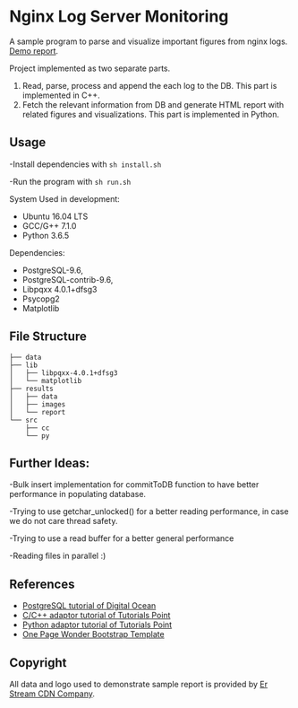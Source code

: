 # Nginx Log Server Monitoring
A sample program to parse and visualize important figures from nginx logs. [Demo report](http://www.cansolak.com/nginx-log-server-monitoring/results/report/report.html).

Project implemented as two separate parts.
1) Read, parse, process and append the each log to the DB. This part is implemented in C++.
2) Fetch the relevant information from DB and generate HTML report with related figures and visualizations. This part is implemented in Python.

## Usage
-Install dependencies with `sh install.sh`

-Run the program with `sh run.sh`

System Used in development:

* Ubuntu 16.04 LTS
* GCC/G++ 7.1.0
* Python 3.6.5

Dependencies:
* PostgreSQL-9.6,
* PostgreSQL-contrib-9.6,
* Libpqxx 4.0.1+dfsg3
* Psycopg2
* Matplotlib

## File Structure

```
├── data
├── lib
│   ├── libpqxx-4.0.1+dfsg3
│   └── matplotlib
├── results
│   ├── data
│   ├── images
│   └── report
└── src
    ├── cc
    └── py

```

## Further Ideas:
-Bulk insert implementation for commitToDB function to have better performance in populating database.

-Trying to use getchar_unlocked() for a better reading performance, in case we do not care thread safety.

-Trying to use a read buffer for a better general performance

-Reading files in parallel :)


## References

* [PostgreSQL tutorial of Digital Ocean](https://www.digitalocean.com/community/tutorials/how-to-install-and-use-postgresql-on-ubuntu-16-04)
* [C/C++ adaptor tutorial of Tutorials Point](https://www.tutorialspoint.com/postgresql/postgresql_c_cpp.htm)
* [Python adaptor tutorial of Tutorials Point](https://www.tutorialspoint.com/postgresql/postgresql_python.htm)
* [One Page Wonder Bootstrap Template](https://github.com/BlackrockDigital/startbootstrap-one-page-wonder)

## Copyright

All data and logo used to demonstrate sample report is provided by [Er Stream CDN Company](http://www.erstream.com/).
